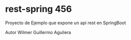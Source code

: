 # rest-spring 456
Proyecto de Ejemplo que  expone un api rest en SpringBoot 


Autor Wilmer Guillermo Aguilera
